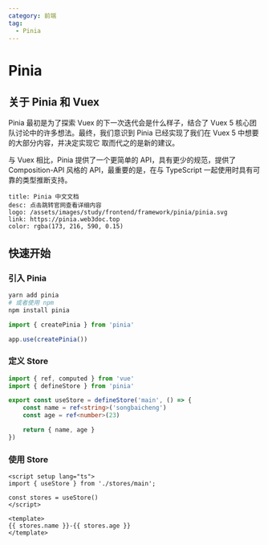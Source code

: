 ```yaml
---
category: 前端
tag: 
  - Pinia
---
```


# Pinia
## 关于 Pinia 和 Vuex
Pinia 最初是为了探索 Vuex 的下一次迭代会是什么样子，结合了 Vuex 5 核心团队讨论中的许多想法。最终，我们意识到 Pinia 已经实现了我们在 Vuex 5 中想要的大部分内容，并决定实现它 取而代之的是新的建议。

与 Vuex 相比，Pinia 提供了一个更简单的 API，具有更少的规范，提供了 Composition-API 风格的 API，最重要的是，在与 TypeScript 一起使用时具有可靠的类型推断支持。


```card
title: Pinia 中文文档
desc: 点击跳转官网查看详细内容
logo: /assets/images/study/frontend/framework/pinia/pinia.svg
link: https://pinia.web3doc.top
color: rgba(173, 216, 590, 0.15)
```

## 快速开始
### 引入 Pinia
```sh
yarn add pinia
# 或者使用 npm
npm install pinia
```
```js
import { createPinia } from 'pinia'

app.use(createPinia())
```

### 定义 Store
```ts
import { ref, computed } from 'vue'
import { defineStore } from 'pinia'

export const useStore = defineStore('main', () => {
    const name = ref<string>('songbaicheng')
    const age = ref<number>(23)

    return { name, age }
})
```

### 使用 Store
```vue
<script setup lang="ts">
import { useStore } from './stores/main';

const stores = useStore()
</script>

<template>
{{ stores.name }}-{{ stores.age }}
</template>

```